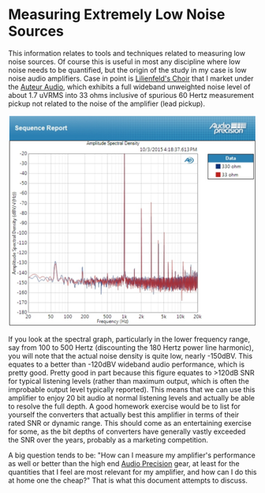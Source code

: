 # Measuring Extremely Low Noise Sources

This information relates to tools and techniques related to measuring low noise sources.  Of course 
this is useful in most any discipline where low noise needs to be quantified, but the origin of the 
study in my case is low noise audio amplifiers.  Case in point is [Lilienfeld's Choir](http://auteuraudio.com/lilienfelds-choir) 
that I market under the [Auteur Audio](http://auteuraudio.com/), which exhibits a full wideband
unweighted noise level of about 1.7 uVRMS into 33 ohms inclusive of spurious 60 Hertz measurement
pickup not related to the noise of the amplifier (lead pickup).

![Lilienfeld's Choir Spectral Density](LilienfeldsChoirSpectralDensity.png)

If you look at the spectral graph, particularly in the lower frequency range, say from 100 to 500 Hertz
(discounting the 180 Hertz power line harmonic), you will note that the actual noise density is 
quite low, nearly -150dBV.  This equates to a better than -120dBV wideband audio performance, which
is pretty good.  Pretty good in part because this figure equates to >120dB SNR for typical listening 
levels (rather than maximum output, which is often the improbable output level typically reported).  This means
that we can use this amplifier to enjoy 20 bit audio at normal listening levels and actually be able to 
resolve the full depth.  A good homework exercise would be to list for yourself the converters that actually 
best this amplifier in terms of their rated SNR or dynamic range.  This should come as an entertaining exercise
for some, as the bit depths of converters have generally vastly exceeded the SNR over the years, probably
as a marketing competition.

A big question tends to be: "How can I measure my amplifier's performance as well or better than the high 
end [Audio Precision](https://www.ap.com/) gear, at least for the quantities that I feel are most relevant for my 
amplifier, and how can I do this at home one the cheap?"  That is what this document attempts to 
discuss.  




